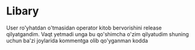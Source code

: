 # Libary
User ro'yhatdan o'tmasidan operator kitob bervorishini release qilyatgandim. Vaqt yetmadi unga bu qo'shimcha o'zim qilyatudim shuning uchun ba'zi joylarida kommentga olib qo'yganman kodda